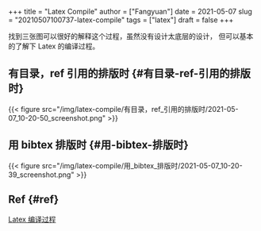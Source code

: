 +++
title = "Latex Compile"
author = ["Fangyuan"]
date = 2021-05-07
slug = "20210507100737-latex-compile"
tags = ["latex"]
draft = false
+++

找到三张图可以很好的解释这个过程，虽然没有设计太底层的设计，
但可以基本的了解下 Latex 的编译过程。


## 有目录，ref 引用的排版时 {#有目录-ref-引用的排版时}

{{< figure src="/img/latex-compile/有目录，ref_引用的排版时/2021-05-07_10-20-50_screenshot.png" >}}


## 用 bibtex 排版时 {#用-bibtex-排版时}

{{< figure src="/img/latex-compile/用_bibtex_排版时/2021-05-07_10-20-39_screenshot.png" >}}


## Ref {#ref}

[Latex 编译过程](https://mp.weixin.qq.com/s/MR94nk_gJIvOPl7kmJ1biA)

